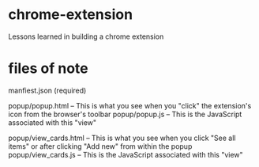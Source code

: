 # chrome-extension
Lessons learned in building a chrome extension

# files of note
manfiest.json (required)

popup/popup.html – This is what you see when you "click" the extension's icon from the browser's toolbar
popup/popup.js – This is the JavaScript associated with this "view"

popup/view_cards.html – This is what you see when you click "See all items" or after clicking "Add new" from within the popup
popup/view_cards.js – This is the JavaScript associated with this "view"

